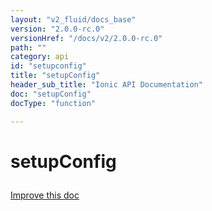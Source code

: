 ```yaml
---
layout: "v2_fluid/docs_base"
version: "2.0.0-rc.0"
versionHref: "/docs/v2/2.0.0-rc.0"
path: ""
category: api
id: "setupconfig"
title: "setupConfig"
header_sub_title: "Ionic API Documentation"
doc: "setupConfig"
docType: "function"

---
```










<h1 class="api-title">
<a class="anchor" name="setup-config" href="#setup-config"></a>

setupConfig





</h1>

<a class="improve-v2-docs" href="http://github.com/driftyco/ionic/edit/master//src/config/config.ts#L387">
Improve this doc
</a>










<!-- @usage tag -->


<!-- @property tags -->



<!-- instance methods on the class -->




<!-- related link --><!-- end content block -->


<!-- end body block -->

